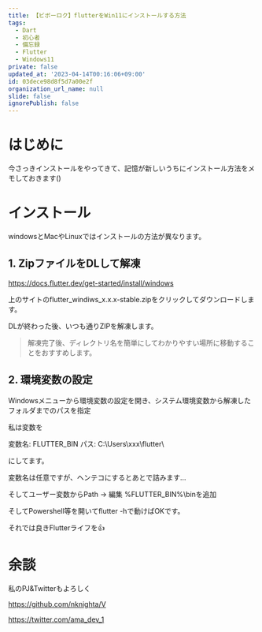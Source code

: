 ```yaml
---
title: 【ビボーロク】flutterをWin11にインストールする方法
tags:
  - Dart
  - 初心者
  - 備忘録
  - Flutter
  - Windows11
private: false
updated_at: '2023-04-14T00:16:06+09:00'
id: 03dece98d8f5d7a00e2f
organization_url_name: null
slide: false
ignorePublish: false
---
```

# はじめに

今さっきインストールをやってきて、記憶が新しいうちにインストール方法をメモしておきます()

# インストール

windowsとMacやLinuxではインストールの方法が異なります。

## 1. ZipファイルをDLして解凍

https://docs.flutter.dev/get-started/install/windows

上のサイトのflutter_windiws_x.x.x-stable.zipをクリックしてダウンロードします。

DLが終わった後、いつも通りZIPを解凍します。

> 解凍完了後、ディレクトリ名を簡単にしてわかりやすい場所に移動することをおすすめします。

## 2. 環境変数の設定

Windowsメニューから環境変数の設定を開き、システム環境変数から解凍したフォルダまでのパスを指定

私は変数を

変数名: FLUTTER_BIN
パス: C:\Users\xxx\flutter\

にしてます。

変数名は任意ですが、ヘンテコにするとあとで詰みます...

そしてユーザー変数からPath -> 編集
%FLUTTER_BIN%\binを追加

そしてPowershell等を開いてflutter -hで動けばOKです。


それでは良きFlutterライフを👍

# 余談

私のPJ&Twitterもよろしく

https://github.com/nknighta/V


https://twitter.com/ama_dev_1
